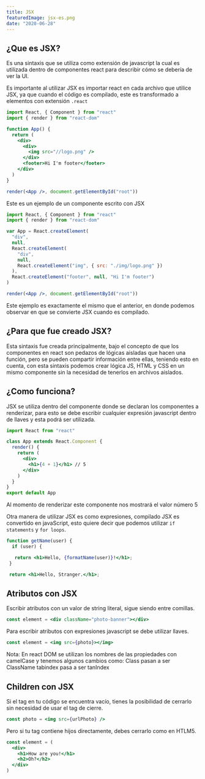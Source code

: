 ```yaml
---
title: JSX
featuredImage: jsx-es.png
date: "2020-06-28"
---
```


## ¿Que es JSX?

Es una sintaxis que se utiliza como extensión de javascript la cual es utilizada dentro de componentes react para describir cómo se debería de ver la UI.

Es importante al utilizar JSX es importar react en cada archivo que utilice JSX, ya que cuando el código es compilado, este es transformado a elementos con extensión `.react`

```jsx
import React, { Component } from "react"
import { render } from "react-dom"

function App() {
  return (
    <div>
      <div>
        <img src="//logo.png" />
      </div>
      <footer>Hi I'm footer</footer>
    </div>
  )
}

render(<App />, document.getElementById("root"))
```

Este es un ejemplo de un componente escrito con JSX

```jsx
import React, { Component } from "react"
import { render } from "react-dom"

var App = React.createElement(
  "div",
  null,
  React.createElement(
    "div",
    null,
    React.createElement("img", { src: "./img/logo.png" })
  ),
  React.createElement("footer", null, "Hi I'm footer")
)

render(<App />, document.getElementById("root"))
```

Este ejemplo es exactamente el mismo que el anterior, en donde podemos observar en que se convierte JSX cuando es compilado.

## ¿Para que fue creado JSX?

Esta sintaxis fue creada principalmente, bajo el concepto de que los componentes en react son pedazos de lógicas aisladas que hacen una función, pero se pueden compartir información entre ellas, teniendo esto en cuenta, con esta sintaxis podemos crear lógica JS, HTML y CSS en un mismo componente sin la necesidad de tenerlos en archivos aislados.

## ¿Como funciona?

JSX se utiliza dentro del componente donde se declaran los componentes a renderizar, para esto se debe escribir cualquier expresión javascript dentro de llaves y esta podrá ser utilizada.

```jsx
import React from "react"

class App extends React.Component {
  render() {
    return (
      <div>
        <h1>{4 + 1}</h1> // 5
      </div>
    )
  }
}
export default App
```

Al momento de renderizar este componente nos mostrará el valor número 5

Otra manera de utilizar JSX es como expresiones, compilado JSX es convertido en javaScript, esto quiere decir que podemos utilizar `if statements` y `for loops`.

```jsx
function getName(user) {
  if (user) {

   return <h1>Hello, {formatName(user)}!</h1>;
 }

 return <h1>Hello, Stranger.</h1>;

```

## Atributos con JSX

Escribir atributos con un valor de string literal, sigue siendo entre comillas.

```jsx
const element = <div className="photo-banner"></div>
```

Para escribir atributos con expresiones javascript se debe utilizar llaves.

```jsx
const element = <img src={photo}></img>
```

Nota: En react DOM se utilizan los nombres de las propiedades con camelCase y tenemos algunos cambios como: Class pasan a ser ClassName tabindex pasa a ser tanIndex

## Children con JSX

Si el tag en tu código se encuentra vacío, tienes la posibilidad de cerrarlo sin necesidad de usar el tag de cierre.

```jsx
const photo = <img src={urlPhoto} />
```

Pero si tu tag contiene hijos directamente, debes cerrarlo como en HTLM5.

```jsx
const element = (
  <div>
    <h1>How are you!</h1>
    <h2>Oh?</h2>
  </div>
)
```

